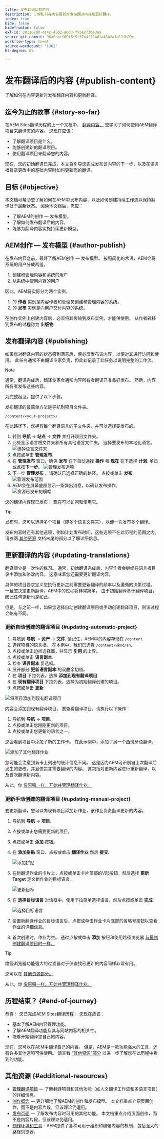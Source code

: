 ```yaml
---
title: 发布翻译后的内容
description: 了解如何在内容更新时发布翻译内容和更新翻译。
index: true
hide: false
hidefromtoc: false
exl-id: 081167dd-da4c-48d2-a6d3-f95e873be3e9
source-git-commit: 96a0dacf69f6f9c5744f224d1a48b2afa11fb09e
workflow-type: tm+mt
source-wordcount: '1362'
ht-degree: 0%

---
```


# 发布翻译后的内容 {#publish-content}

了解如何在内容更新时发布翻译内容和更新翻译。

## 迄今为止的故事 {#story-so-far}

在AEM Sites翻译历程的上一个文档中， [翻译内容、](configure-connector.md) 您学习了如何使用AEM翻译项目来翻译您的内容。 您现在应该：

* 了解翻译项目是什么。
* 能够创建新的翻译项目。
* 使用翻译项目来翻译您的内容。

现在，您的初始翻译已完成，本文将引导您完成发布该内容的下一步，以及在语言根目录更改中的基础内容时如何更新您的翻译。

## 目标 {#objective}

本文档可帮助您了解如何在AEM中发布内容，以及如何创建持续工作流以保持翻译处于最新状态。 阅读本文档后，您应：

* 了解AEM的创作 — 发布模型。
* 了解如何发布翻译后的内容。
* 能够为翻译内容实施持续更新模型。

## AEM创作 — 发布模型 {#author-publish}

在发布内容之前，最好了解AEM创作 — 发布模型。 按照简化的术语，AEM会将系统的用户分成两组。

1. 创建和管理内容和系统的用户
1. 从系统中使用内容的用户

因此，AEM将实际分为两个实例。

1. 的 **作者** 实例是内容作者和管理员创建和管理内容的系统。
1. 的 **发布** 实例是向用户交付内容的系统。

在创作实例上创建内容后，必须将其传输到发布实例，才能供使用。 从作者转移到发布的过程称为 **出版物**.

## 发布翻译内容 {#publishing}

如果您对翻译内容的状态感到满意后，便必须发布该内容，以便对其进行访问和使用。 此任务通常不由翻译专家负责，但此处记录了此任务以说明完整的工作流。

>[!NOTE]
>
>通常，翻译完成后，翻译专家会通知内容所有者翻译已准备好发布。 然后，内容所有者发布这些内容。
>
>为完整起见，提供了以下步骤。

发布翻译的最简单方法是导航到项目文件夹。

```text
/content/<your-project>/
```

在此路径下，您拥有每个翻译语言的子文件夹，并可以选择要发布的。

1. 转到 **导航** -> **站点** -> **文件** 并打开项目文件夹。
1. 此处显示语言根文件夹和所有其他语言文件夹。 选择要发布的本地化语言。
   ![选择语言文件夹](assets/select-language-folder.png)
1. 点按或单击 **管理发布**.
1. 在 **管理发布** 窗口，确保 **发布** 在下自动选择 **操作** 和 **现在** 在下选择 **计划**. 单击或点按&#x200B;**下一步**。
   ![管理发布选项](assets/manage-publication-options.png)
1. 下一步 **管理发布** ，请确认已选择正确的路径。 点按或单击 **发布**.
   ![管理发布范围](assets/manage-publication-scope.png)
1. AEM会在屏幕底部显示一条弹出消息，以确认发布操作。
   ![资源已发布的横幅](assets/resources-published-message.png)

您的翻译内容现已发布！ 现在可以访问和使用它。

>[!TIP]
>
>发布时，您可以选择多个项目（即多个语言文件夹），以便一次发布多个翻译。

发布内容时还有其他选项，例如计划发布时间，这些选项不在此历程的范围之内。 请参阅 [其他资源](#additional-resources) 文档末尾的部分以了解详细信息。

## 更新翻译的内容 {#updating-translations}

翻译很少是一次性的练习。 通常，初始翻译完成后，内容作者会继续在语言根目录中添加和修改内容。 这意味着您还需要更新翻译内容。

具体的项目要求定义您执行更新之前需要更新翻译的频率以及遵循的决策过程。 一旦您决定更新翻译，AEM中的过程将非常简单。 由于初始翻译基于翻译项目，因此任何更新也是如此。

但是，与之前一样，如果您选择自动创建翻译项目或手动创建翻译项目，则该过程会略有不同。

### 更新自动创建的翻译项目 {#updating-automatic-project}

1. 导航到 **导航** -> **资产** -> **文件**. 请记住，AEM中的内容存储在 `/content`.
1. 选择项目的语言根。 在本例中，我们已选择 `/content/wknd/en`.
1. 点按或单击边栏选择器，并显示 **引用** 的上界。
1. 点按或单击 **语言副本**.
1. 检查 **语言副本** 复选框。
1. 展开部分 **更新语言副本** 的双曲余切值。
1. 在 **项目** 下拉列表，选择 **添加到现有翻译项目**.
1. 在 **现有翻译项目** 下拉列表，选择为初始翻译创建的项目。
1. 点按或单击 **更新**.

![将项目添加到现有翻译项目](assets/add-to-existing-project.png)

内容会添加到现有翻译项目。 要查看翻译项目，请执行以下操作：

1. 导航到 **导航** -> **项目**.
1. 点按或单击您刚刚更新的项目。
1. 点按或单击您更新的语言之一。

您会看到项目中添加了新的工作卡。 在此示例中，添加了另一个西班牙语翻译。

![添加了其他翻译作业](assets/additional-translation-job.png)

您可能会注意到新卡上列出的统计信息不同。 这是因为AEM可识别自上次翻译后发生的更改，并且仅包含需要翻译的内容。 这包括对更新内容进行重新翻译，以及首次翻译新内容。

从此，你 [像原稿一样，开始并管理翻译作业。](translate-content.md#using-translation-project)

### 更新手动创建的翻译项目 {#updating-manual-project}

要更新翻译，您可以向现有项目添加新作业，该作业负责翻译更新的内容。

1. 导航到 **导航** -> **项目**.
1. 点按或单击您需要更新的项目。
1. 点按或单击 **添加** 按钮。
1. 在 **添加拼贴** 窗口，点按或单击 **翻译作业** 然后 **提交**.

   ![添加拼贴](assets/add-translation-job-tile.png)

1. 在新翻译作业的卡片上，点按或单击卡片顶部的V形按钮，然后选择 **更新Target** 定义新作业的目标语言。

   ![更新目标](assets/update-target.png)

1. 在 **选择目标语言** 对话框中，使用下拉菜单选择语言，然后点按或单击 **完成**.

   ![选择目标语言](assets/select-target-language.png)

1. 设置新翻译作业的目标语言后，点按或单击作业卡片底部的省略号按钮以查看作业的详细信息。
1. 首次创建时，作业为空。 通过点按或单击 **添加** 按钮和使用路径浏览器 [与最初创建翻译项目时一样。](translate-content.md##manually-creating)

>[!TIP]
>
>路径浏览器功能强大的过滤器对于仅查找已更新的内容同样非常有用。
>
>您可以在 [其他资源部分。](#additional-resources)

从此，你 [像原稿一样，开始并管理翻译作业。](translate-content.md#using-translation-project)

## 历程结束？ {#end-of-journey}

恭喜！ 您已完成AEM Sites翻译历程！ 您现在应该：

* 基本了解AEM内容管理功能。
* 了解AEM翻译功能及其与网站内容的相关性。
* 能够开始翻译您自己的内容。

现在，您可以在AEM中翻译自己的内容。 但是，AEM是一款功能强大的工具，还有许多其他选项可供使用。 请查看 [“其他资源”部分](#additional-resources) 以进一步了解您在此历程中看到的功能。

## 其他资源 {#additional-resources}

* [管理翻译项目](/help/sites-cloud/administering/translation/managing-projects.md)  — 了解翻译项目和其他功能（如人文翻译工作流和多语言项目）的详细信息。
* [创作概念](/help/sites-cloud/authoring/getting-started/concepts.md)  — 更详细地了解AEM的创作和发布模型。 本文档重点介绍页面创作，而不是内容片段，但该理论仍适用。
* [发布页面](/help/sites-cloud/authoring/fundamentals/publishing-pages.md)  — 了解发布内容时可用的其他功能。 本文档重点介绍页面创作，而不是内容片段，但该理论仍适用。
* [创作环境和工具](/help/sites-cloud/authoring/fundamentals/environment-tools.md##path-selection) - AEM提供了各种可用于组织和编辑内容的机制，包括强大的路径浏览器。
